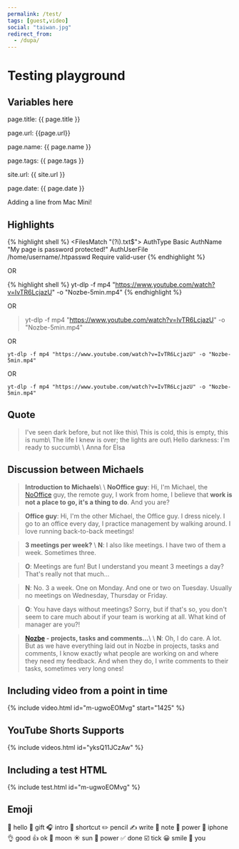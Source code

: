 ```yaml
---
permalink: /test/
tags: [guest,video]
social: "taiwan.jpg"
redirect_from:
  - /dupa/
---
```


# Testing playground

## Variables here

page.title: {{ page.title }}

page.url: {{page.url}}

page.name: {{ page.name }}

page.tags: {{ page.tags }}

site.url: {{ site.url }}

page.date: {{ page.date }}

Adding a line from Mac Mini!

## Highlights

{% highlight shell %}
<FilesMatch "(?i)\.txt$">
AuthType Basic
AuthName "My page is password protected!"
AuthUserFile /home/username/.htpasswd
Require valid-user
</FilesMatch>
{% endhighlight %}

OR

{% highlight shell %}
yt-dlp -f mp4 "https://www.youtube.com/watch?v=IvTR6LcjazU" -o "Nozbe-5min.mp4"
{% endhighlight %}

OR

> yt-dlp -f mp4 "https://www.youtube.com/watch?v=IvTR6LcjazU" -o "Nozbe-5min.mp4"

OR

`yt-dlp -f mp4 "https://www.youtube.com/watch?v=IvTR6LcjazU" -o "Nozbe-5min.mp4"`

OR

```
yt-dlp -f mp4 "https://www.youtube.com/watch?v=IvTR6LcjazU" -o "Nozbe-5min.mp4"
```

## Quote

> I've seen dark before, but not like this\\
> This is cold, this is empty, this is numb\\
> The life I knew is over; the lights are out\\
> Hello darkness: I'm ready to succumb\\
>\\
> Anna for Elsa

## Discussion between Michaels


> **Introduction to Michaels**\\
>\\
> **NoOffice guy**: Hi, I'm Michael, the [NoOffice](/nooffice) guy, the remote guy, I work from home, I believe that **work is not a place to go, it's a thing to do**. And you are?

> **Office guy**: Hi, I'm the other Michael, the Office guy. I dress nicely. I go to an office every day, I practice management by walking around. I love running back-to-back meetings!

> **3 meetings per week?**
>\\
> **N**: I also like meetings. I have two of them a week. Sometimes three.

> **O**: Meetings are fun! But I understand you meant 3 meetings a day? That's really not that much…

> **N**: No. 3 a week. One on Monday. And one or two on Tuesday. Usually no meetings on Wednesday, Thursday or Friday.

> **O**: You have days without meetings? Sorry, but if that's so, you don't seem to care much about if your team is working at all. What kind of manager are you?!

> **[Nozbe][n] - projects, tasks and comments…**\\
>\\
> **N**: Oh, I do care. A lot. But as we have everything laid out in Nozbe in projects, tasks and comments, I know exactly what people are working on and where they need my feedback. And when they do, I write comments to their tasks, sometimes very long ones!

## Including video from a point in time

{% include video.html id="m-ugwoEOMvg" start="1425" %}

## YouTube Shorts Supports

{% include videos.html id="yksQ11JCzAw" %}

## Including a test HTML

{% include test.html id="m-ugwoEOMvg" %}

## Emoji

👋 hello
🎁 gift
🎧 intro
🔗 shortcut
✏️ pencil
✍️ write
📝 note
💪 power
📲 iphone
👌 good
👍 ok
🌙 moon
☀️ sun
🚀 power
✅ done
☑️ tick
😀 smile
🫵 you

[n]: https://nozbe.com/